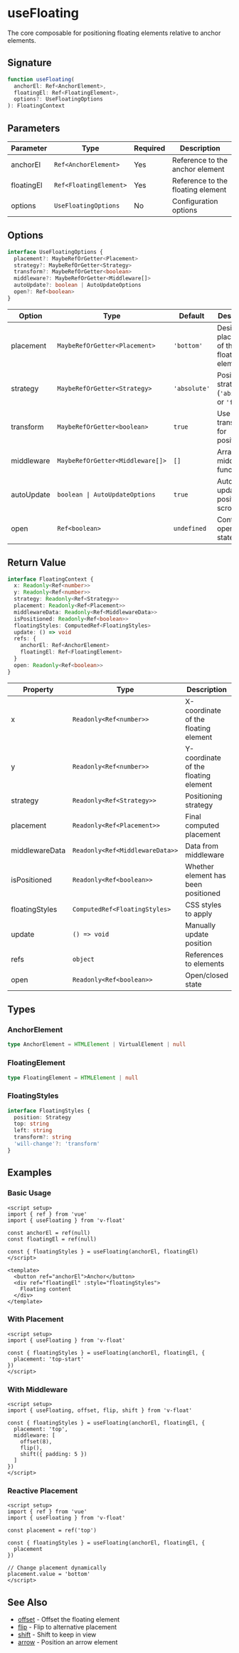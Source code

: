 # useFloating

The core composable for positioning floating elements relative to anchor elements.

## Signature

```ts
function useFloating(
  anchorEl: Ref<AnchorElement>,
  floatingEl: Ref<FloatingElement>,
  options?: UseFloatingOptions
): FloatingContext
```

## Parameters

| Parameter | Type | Required | Description |
|-----------|------|----------|-------------|
| anchorEl | `Ref<AnchorElement>` | Yes | Reference to the anchor element |
| floatingEl | `Ref<FloatingElement>` | Yes | Reference to the floating element |
| options | `UseFloatingOptions` | No | Configuration options |

## Options

```ts
interface UseFloatingOptions {
  placement?: MaybeRefOrGetter<Placement>
  strategy?: MaybeRefOrGetter<Strategy>
  transform?: MaybeRefOrGetter<boolean>
  middleware?: MaybeRefOrGetter<Middleware[]>
  autoUpdate?: boolean | AutoUpdateOptions
  open?: Ref<boolean>
}
```

| Option | Type | Default | Description |
|--------|------|---------|-------------|
| placement | `MaybeRefOrGetter<Placement>` | `'bottom'` | Desired placement of the floating element |
| strategy | `MaybeRefOrGetter<Strategy>` | `'absolute'` | Positioning strategy (`'absolute'` or `'fixed'`) |
| transform | `MaybeRefOrGetter<boolean>` | `true` | Use CSS transform for positioning |
| middleware | `MaybeRefOrGetter<Middleware[]>` | `[]` | Array of middleware functions |
| autoUpdate | `boolean \| AutoUpdateOptions` | `true` | Auto-update position on scroll/resize |
| open | `Ref<boolean>` | `undefined` | Control open/closed state |

## Return Value

```ts
interface FloatingContext {
  x: Readonly<Ref<number>>
  y: Readonly<Ref<number>>
  strategy: Readonly<Ref<Strategy>>
  placement: Readonly<Ref<Placement>>
  middlewareData: Readonly<Ref<MiddlewareData>>
  isPositioned: Readonly<Ref<boolean>>
  floatingStyles: ComputedRef<FloatingStyles>
  update: () => void
  refs: {
    anchorEl: Ref<AnchorElement>
    floatingEl: Ref<FloatingElement>
  }
  open: Readonly<Ref<boolean>>
}
```

| Property | Type | Description |
|----------|------|-------------|
| x | `Readonly<Ref<number>>` | X-coordinate of the floating element |
| y | `Readonly<Ref<number>>` | Y-coordinate of the floating element |
| strategy | `Readonly<Ref<Strategy>>` | Positioning strategy |
| placement | `Readonly<Ref<Placement>>` | Final computed placement |
| middlewareData | `Readonly<Ref<MiddlewareData>>` | Data from middleware |
| isPositioned | `Readonly<Ref<boolean>>` | Whether element has been positioned |
| floatingStyles | `ComputedRef<FloatingStyles>` | CSS styles to apply |
| update | `() => void` | Manually update position |
| refs | `object` | References to elements |
| open | `Readonly<Ref<boolean>>` | Open/closed state |

## Types

### AnchorElement

```ts
type AnchorElement = HTMLElement | VirtualElement | null
```

### FloatingElement

```ts
type FloatingElement = HTMLElement | null
```

### FloatingStyles

```ts
interface FloatingStyles {
  position: Strategy
  top: string
  left: string
  transform?: string
  'will-change'?: 'transform'
}
```

## Examples

### Basic Usage

```vue
<script setup>
import { ref } from 'vue'
import { useFloating } from 'v-float'

const anchorEl = ref(null)
const floatingEl = ref(null)

const { floatingStyles } = useFloating(anchorEl, floatingEl)
</script>

<template>
  <button ref="anchorEl">Anchor</button>
  <div ref="floatingEl" :style="floatingStyles">
    Floating content
  </div>
</template>
```

### With Placement

```vue
<script setup>
import { useFloating } from 'v-float'

const { floatingStyles } = useFloating(anchorEl, floatingEl, {
  placement: 'top-start'
})
</script>
```

### With Middleware

```vue
<script setup>
import { useFloating, offset, flip, shift } from 'v-float'

const { floatingStyles } = useFloating(anchorEl, floatingEl, {
  placement: 'top',
  middleware: [
    offset(8),
    flip(),
    shift({ padding: 5 })
  ]
})
</script>
```

### Reactive Placement

```vue
<script setup>
import { ref } from 'vue'
import { useFloating } from 'v-float'

const placement = ref('top')

const { floatingStyles } = useFloating(anchorEl, floatingEl, {
  placement
})

// Change placement dynamically
placement.value = 'bottom'
</script>
```

## See Also

- [offset](/api/offset) - Offset the floating element
- [flip](/api/flip) - Flip to alternative placement
- [shift](/api/shift) - Shift to keep in view
- [arrow](/api/arrow) - Position an arrow element
